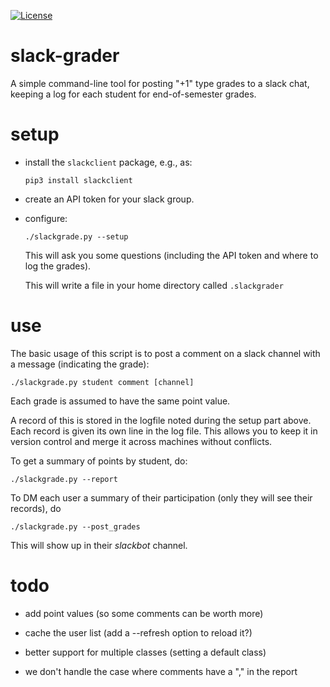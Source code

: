 [![License](https://img.shields.io/badge/License-BSD%203--Clause-blue.svg)](https://opensource.org/licenses/BSD-3-Clause)

# slack-grader

A simple command-line tool for posting "+1" type grades to a slack
chat, keeping a log for each student  for end-of-semester grades.


# setup

* install the `slackclient` package, e.g., as:
  ```
  pip3 install slackclient
  ```

* create an API token for your slack group.

* configure:

  ```
  ./slackgrade.py --setup
  ```

  This will ask you some questions (including the API token and where
  to log the grades).

  This will write a file in your home directory called `.slackgrader`


# use

The basic usage of this script is to post a comment on a slack channel
with a message (indicating the grade):

```
./slackgrade.py student comment [channel]
```

Each grade is assumed to have the same point value.

A record of this is stored in the logfile noted during the setup part
above.  Each record is given its own line in the log file.  This
allows you to keep it in version control and merge it across machines
without conflicts.

To get a summary of points by student, do:
```
./slackgrade.py --report
```

To DM each user a summary of their participation (only they will see
their records), do
```
./slackgrade.py --post_grades
```
This will show up in their _slackbot_ channel.


# todo

* add point values (so some comments can be worth more)

* cache the user list (add a --refresh option to reload it?)

* better support for multiple classes (setting a default class)

* we don't handle the case where comments have a "," in the report
